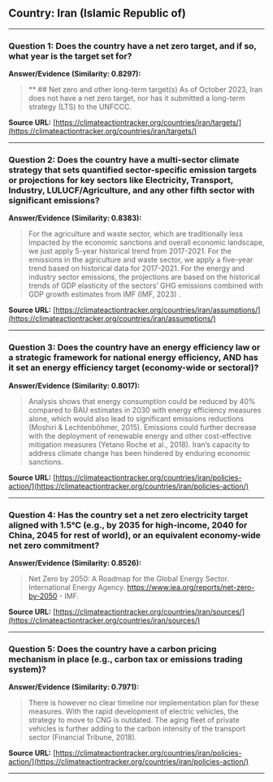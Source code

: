 ## Country: Iran (Islamic Republic of)

---
### Question 1: Does the country have a net zero target, and if so, what year is the target set for?

**Answer/Evidence (Similarity: 0.8297):**
> **    ## Net zero and other long-term target(s)   As of October 2023, Iran does not have a net zero target, nor has it submitted a long-term strategy (LTS) to the UNFCCC.

**Source URL:** [https://climateactiontracker.org/countries/iran/targets/](https://climateactiontracker.org/countries/iran/targets/)

---
### Question 2: Does the country have a multi-sector climate strategy that sets quantified sector-specific emission targets or projections for key sectors like Electricity, Transport, Industry, LULUCF/Agriculture, and any other fifth sector with significant emissions?

**Answer/Evidence (Similarity: 0.8383):**
> For the agriculture and waste sector, which are traditionally less impacted by the economic sanctions and overall economic landscape, we just apply 5-year historical trend from 2017-2021. For the emissions in the agriculture and waste sector, we apply a five-year trend based on historical data for 2017-2021. For the energy and industry sector emissions, the projections are based on the historical trends of GDP elasticity of the sectors’ GHG emissions combined with GDP growth estimates from IMF (IMF, 2023) .

**Source URL:** [https://climateactiontracker.org/countries/iran/assumptions/](https://climateactiontracker.org/countries/iran/assumptions/)

---
### Question 3: Does the country have an energy efficiency law or a strategic framework for national energy efficiency, AND has it set an energy efficiency target (economy-wide or sectoral)?

**Answer/Evidence (Similarity: 0.8017):**
> Analysis shows that energy consumption could be reduced by 40% compared to BAU estimates in 2030 with energy efficiency measures alone, which would also lead to significant emissions reductions (Moshiri & Lechtenböhmer, 2015). Emissions could further decrease with the deployment of renewable energy and other cost-effective mitigation measures (Yetano Roche et al., 2018). Iran’s capacity to address climate change has been hindered by enduring economic sanctions.

**Source URL:** [https://climateactiontracker.org/countries/iran/policies-action/](https://climateactiontracker.org/countries/iran/policies-action/)

---
### Question 4: Has the country set a net zero electricity target aligned with 1.5°C (e.g., by 2035 for high-income, 2040 for China, 2045 for rest of world), or an equivalent economy-wide net zero commitment?

**Answer/Evidence (Similarity: 0.8526):**
> Net Zero by 2050: A Roadmap for the Global Energy Sector. International Energy Agency. https://www.iea.org/reports/net-zero-by-2050  - IMF.

**Source URL:** [https://climateactiontracker.org/countries/iran/sources/](https://climateactiontracker.org/countries/iran/sources/)

---
### Question 5: Does the country have a carbon pricing mechanism in place (e.g., carbon tax or emissions trading system)?

**Answer/Evidence (Similarity: 0.7971):**
> There is however no clear timeline nor implementation plan for these measures. With the rapid development of electric vehicles, the strategy to move to CNG is outdated. The aging fleet of private vehicles is further adding to the carbon intensity of the transport sector (Financial Tribune, 2018).

**Source URL:** [https://climateactiontracker.org/countries/iran/policies-action/](https://climateactiontracker.org/countries/iran/policies-action/)

---
